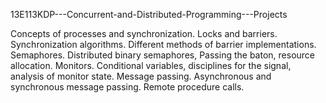 13E113KDP---Concurrent-and-Distributed-Programming---Projects

Concepts of processes and synchronization. Locks and barriers. Synchronization algorithms. Different methods of barrier implementations. Semaphores. Distributed binary semaphores, Passing the baton, resource allocation. Monitors. Conditional variables, disciplines for the signal, analysis of monitor state. Message passing. Asynchronous and synchronous message passing. Remote procedure calls.
